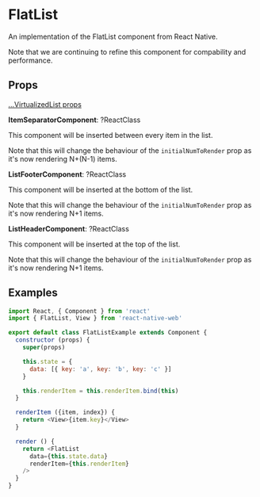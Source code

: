 # FlatList

An implementation of the FlatList component from React Native.

Note that we are continuing to refine this component for compability and performance.

## Props

[...VirtualizedList props](./VirtualizedList.md)

**ItemSeparatorComponent**: ?ReactClass<any>

This component will be inserted between every item in the list.

Note that this will change the behaviour of the `initialNumToRender` prop as it's now rendering N+(N-1) items.

**ListFooterComponent**: ?ReactClass<any>

This component will be inserted at the bottom of the list.

Note that this will change the behaviour of the `initialNumToRender` prop as it's now rendering N+1 items.

**ListHeaderComponent**: ?ReactClass<any>

This component will be inserted at the top of the list.

Note that this will change the behaviour of the `initialNumToRender` prop as it's now rendering N+1 items.

## Examples

```js
import React, { Component } from 'react'
import { FlatList, View } from 'react-native-web'

export default class FlatListExample extends Component {
  constructor (props) {
    super(props)

    this.state = {
      data: [{ key: 'a', key: 'b', key: 'c' }]
    }

    this.renderItem = this.renderItem.bind(this)
  }

  renderItem ({item, index}) {
    return <View>{item.key}</View>
  }

  render () {
    return <FlatList
      data={this.state.data}
      renderItem={this.renderItem}
    />
  }
}
```
